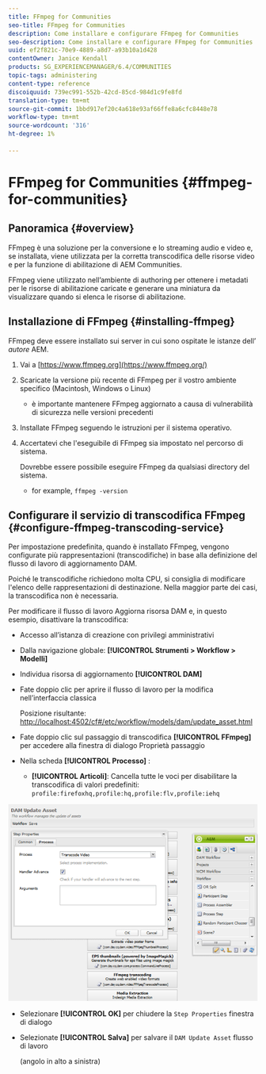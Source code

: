 ```yaml
---
title: FFmpeg for Communities
seo-title: FFmpeg for Communities
description: Come installare e configurare FFmpeg for Communities
seo-description: Come installare e configurare FFmpeg for Communities
uuid: ef2f821c-70e9-4889-a8d7-a93b10a1d428
contentOwner: Janice Kendall
products: SG_EXPERIENCEMANAGER/6.4/COMMUNITIES
topic-tags: administering
content-type: reference
discoiquuid: 739ec991-552b-42cd-85cd-984d1c9fe8fd
translation-type: tm+mt
source-git-commit: 1bbd917ef20c4a618e93af66ffe8a6cfc8448e78
workflow-type: tm+mt
source-wordcount: '316'
ht-degree: 1%

---
```



# FFmpeg for Communities {#ffmpeg-for-communities}

## Panoramica {#overview}

FFmpeg è una soluzione per la conversione e lo streaming audio e video e, se installata, viene utilizzata per la corretta transcodifica delle risorse [](../../help/sites-authoring/default-components-foundation.md#video) video e per la funzione di abilitazione di AEM Communities.

FFmpeg viene utilizzato nell’ambiente di authoring per ottenere i metadati per le risorse di abilitazione caricate e generare una miniatura da visualizzare quando si elenca le risorse di abilitazione.

## Installazione di FFmpeg {#installing-ffmpeg}

FFmpeg deve essere installato sui server in cui sono ospitate le istanze dell’ *autore* AEM.

1. Vai a [https://www.ffmpeg.org](https://www.ffmpeg.org/)
1. Scaricate la versione più recente di FFmpeg per il vostro ambiente specifico (Macintosh, Windows o Linux)

   * è importante mantenere FFmpeg aggiornato a causa di vulnerabilità di sicurezza nelle versioni precedenti

1. Installate FFmpeg seguendo le istruzioni per il sistema operativo.

1. Accertatevi che l&#39;eseguibile di FFmpeg sia impostato nel percorso di sistema.

   Dovrebbe essere possibile eseguire FFmpeg da qualsiasi directory del sistema.

   * for example, `ffmpeg -version`

## Configurare il servizio di transcodifica FFmpeg {#configure-ffmpeg-transcoding-service}

Per impostazione predefinita, quando è installato FFmpeg, vengono configurate più rappresentazioni (transcodifiche) in base alla definizione del flusso di lavoro di aggiornamento DAM.

Poiché le transcodifiche richiedono molta CPU, si consiglia di modificare l&#39;elenco delle rappresentazioni di destinazione. Nella maggior parte dei casi, la transcodifica non è necessaria.

Per modificare il flusso di lavoro Aggiorna risorsa DAM e, in questo esempio, disattivare la transcodifica:

* Accesso all’istanza di creazione con privilegi amministrativi
* Dalla navigazione globale: **[!UICONTROL Strumenti > Workflow > Modelli]**
* Individua risorsa di aggiornamento **[!UICONTROL DAM]**
* Fate doppio clic per aprire il flusso di lavoro per la modifica nell’interfaccia classica

   Posizione risultante: [http://localhost:4502/cf#/etc/workflow/models/dam/update_asset.html](http://localhost:4502/cf#/etc/workflow/models/dam/update_asset.html)

* Fate doppio clic sul passaggio di transcodifica **[!UICONTROL FFmpeg]** per accedere alla finestra di dialogo Proprietà passaggio
* Nella scheda **[!UICONTROL Processo]** :

   * **[!UICONTROL Articoli]**: Cancella tutte le voci per disabilitare la transcodifica di valori predefiniti: `profile:firefoxhq,profile:hq,profile:flv,profile:iehq`

![chlimage_1-372](assets/chlimage_1-372.png)

* Selezionare **[!UICONTROL OK]** per chiudere la `Step Properties` finestra di dialogo

* Selezionate **[!UICONTROL Salva]** per salvare il `DAM Update Asset` flusso di lavoro

   (angolo in alto a sinistra)

